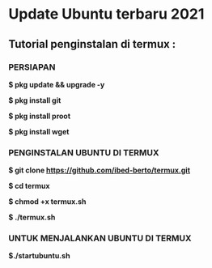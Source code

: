 # Update Ubuntu terbaru 2021

## Tutorial penginstalan di termux :

### PERSIAPAN
**$ pkg update && upgrade -y**
 
**$ pkg install git**
 
**$ pkg install proot**
 
 **$ pkg install wget**
 
 ### PENGINSTALAN UBUNTU DI TERMUX

 **$ git clone https://github.com/ibed-berto/termux.git**
 
 **$ cd termux**
 
 **$ chmod +x termux.sh**
 
 **$ ./termux.sh**
 
 ### UNTUK MENJALANKAN UBUNTU DI TERMUX

 **$./startubuntu.sh**
